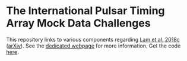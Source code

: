 # The International Pulsar Timing Array Mock Data Challenges

This repository links to various components regarding [Lam et al. 2018c][1] ([arXiv][2]). See the [dedicated webpage][3] for more information. Get the code [here][4].



[1]: https://aapt.scitation.org/doi/10.1119/1.5050190
[2]: https://arxiv.org/abs/1803.05285
[3]: https://nanograv.github.io/metronomedemo/
[4]: https://github.com/nanograv/tabletop_pta
